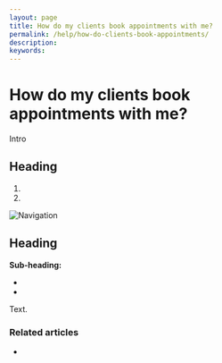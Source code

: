 ```yaml
---
layout: page
title: How do my clients book appointments with me?
permalink: /help/how-do-clients-book-appointments/
description: 
keywords:
---
```


# How do my clients book appointments with me?

Intro

## Heading

1.
2.

![Navigation](images/foldername/file.png)

## Heading

**Sub-heading:**

*
*

Text.

### Related articles

*
